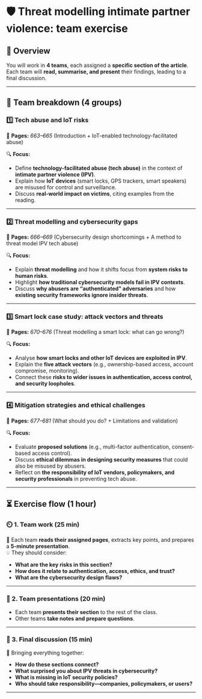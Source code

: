 # 🛡️ Threat modelling intimate partner violence: team exercise  

## 📝 Overview  
You will work in **4 teams**, each assigned a **specific section of the article**.  
Each team will **read, summarise, and present** their findings, leading to a final discussion.  

---

## 🎯 Team breakdown (4 groups)  

### **1️⃣ Tech abuse and IoT risks**  
📖 **Pages:** *663–665* (Introduction + IoT-enabled technology-facilitated abuse)  

🔍 **Focus:**  
- Define **technology-facilitated abuse (tech abuse)** in the context of **intimate partner violence (IPV)**.  
- Explain how **IoT devices** (smart locks, GPS trackers, smart speakers) are misused for control and surveillance.  
- Discuss **real-world impact on victims**, citing examples from the reading.  

---

### **2️⃣ Threat modelling and cybersecurity gaps**  
📖 **Pages:** *666–669* (Cybersecurity design shortcomings + A method to threat model IPV tech abuse)  

🔍 **Focus:**  
- Explain **threat modelling** and how it shifts focus from **system risks to human risks**.  
- Highlight **how traditional cybersecurity models fail in IPV contexts**.  
- Discuss **why abusers are “authenticated” adversaries** and how **existing security frameworks ignore insider threats**.  

---

### **3️⃣ Smart lock case study: attack vectors and threats**  
📖 **Pages:** *670–676* (Threat modelling a smart lock: what can go wrong?)  

🔍 **Focus:**  
- Analyse **how smart locks and other IoT devices are exploited in IPV**.  
- Explain the **five attack vectors** (e.g., ownership-based access, account compromise, monitoring).  
- Connect these **risks to wider issues in authentication, access control, and security loopholes**.  

---

### **4️⃣ Mitigation strategies and ethical challenges**  
📖 **Pages:** *677–681* (What should you do? + Limitations and validation)  

🔍 **Focus:**  
- Evaluate **proposed solutions** (e.g., multi-factor authentication, consent-based access control).  
- Discuss **ethical dilemmas in designing security measures** that could also be misused by abusers.  
- Reflect on **the responsibility of IoT vendors, policymakers, and security professionals** in preventing tech abuse.  

---

## ⏳ Exercise flow (1 hour)  

### **⏲️ 1. Team work (25 min)**  
📌 Each team **reads their assigned pages**, extracts key points, and prepares a **5-minute presentation**.  
💡 They should consider:  
- **What are the key risks in this section?**  
- **How does it relate to authentication, access, ethics, and trust?**  
- **What are the cybersecurity design flaws?**  

---

### **📢 2. Team presentations (20 min)**  
- Each team **presents their section** to the rest of the class.  
- Other teams **take notes and prepare questions**.  

---

### **💬 3. Final discussion (15 min)**  
🔗 Bringing everything together:  
- **How do these sections connect?**  
- **What surprised you about IPV threats in cybersecurity?**  
- **What is missing in IoT security policies?**  
- **Who should take responsibility—companies, policymakers, or users?**  

---

